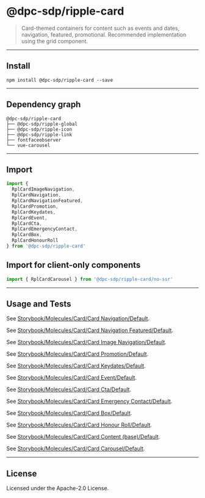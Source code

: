 <!-- GENERATED_DOCS -->
# @dpc-sdp/ripple-card

> Card-themed containers for content such as events and dates, navigation,
featured, promotional. Recommended implementation using the grid component.

--------------------------------------------------------------------------------

## Install

```shell
npm install @dpc-sdp/ripple-card --save
```

--------------------------------------------------------------------------------

## Dependency graph

```shell
@dpc-sdp/ripple-card
├── @dpc-sdp/ripple-global
├── @dpc-sdp/ripple-icon
├── @dpc-sdp/ripple-link
├── fontfaceobserver
└── vue-carousel
```

--------------------------------------------------------------------------------

## Import

```js
import {
  RplCardImageNavigation,
  RplCardNavigation,
  RplCardNavigationFeatured,
  RplCardPromotion,
  RplCardKeydates,
  RplCardEvent,
  RplCardCta,
  RplCardEmergencyContact,
  RplCardBox,
  RplCardHonourRoll
} from '@dpc-sdp/ripple-card'
```

## Import for client-only components

```js
import { RplCardCarousel } from '@dpc-sdp/ripple-card/no-ssr'
```

--------------------------------------------------------------------------------

## Usage and Tests

See [Storybook/Molecules/Card/Card Navigation/Default](https://ripple.sdp.vic.gov.au/?path=/story/molecules-card-card-navigation--default).

See [Storybook/Molecules/Card/Card Navigation Featured/Default](https://ripple.sdp.vic.gov.au/?path=/story/molecules-card-card-navigation-featured--default).

See [Storybook/Molecules/Card/Card Image Navigation/Default](https://ripple.sdp.vic.gov.au/?path=/story/molecules-card-card-image-navigation--default).

See [Storybook/Molecules/Card/Card Promotion/Default](https://ripple.sdp.vic.gov.au/?path=/story/molecules-card-card-promotion--default).

See [Storybook/Molecules/Card/Card Keydates/Default](https://ripple.sdp.vic.gov.au/?path=/story/molecules-card-card-keydates--default).

See [Storybook/Molecules/Card/Card Event/Default](https://ripple.sdp.vic.gov.au/?path=/story/molecules-card-card-event--default).

See [Storybook/Molecules/Card/Card Cta/Default](https://ripple.sdp.vic.gov.au/?path=/story/molecules-card-card-cta--default).

See [Storybook/Molecules/Card/Card Emergency Contact/Default](https://ripple.sdp.vic.gov.au/?path=/story/molecules-card-card-emergency-contact--default).

See [Storybook/Molecules/Card/Card Box/Default](https://ripple.sdp.vic.gov.au/?path=/story/molecules-card-card-box--default).

See [Storybook/Molecules/Card/Card Honour Roll/Default](https://ripple.sdp.vic.gov.au/?path=/story/molecules-card-card-honour-roll--default).

See [Storybook/Molecules/Card/Card Content (base)/Default](https://ripple.sdp.vic.gov.au/?path=/story/molecules-card-card-content-base--default).

See [Storybook/Molecules/Card/Card Carousel/Default](https://ripple.sdp.vic.gov.au/?path=/story/molecules-card-card-carousel--default).

--------------------------------------------------------------------------------

## License

Licensed under the Apache-2.0 License.
<!-- /GENERATED_DOCS -->
